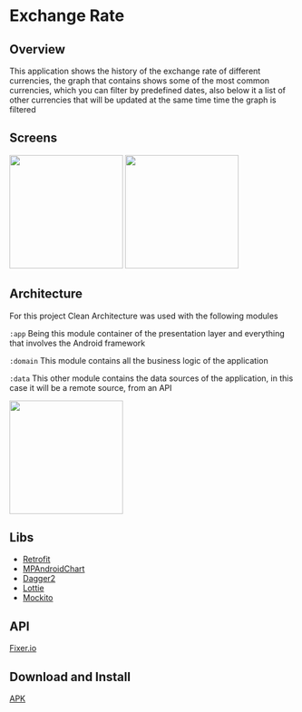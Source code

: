 # Exchange Rate
## Overview

This application shows the history of the exchange rate of different currencies, the graph that contains shows some of the most common currencies, which you can filter by predefined dates, also below it a list of other currencies that will be updated at the same time time the graph is filtered

## Screens
<img src="https://user-images.githubusercontent.com/27383308/108161491-cbc25e00-70b0-11eb-81af-14f872868faa.jpeg" width="200"> <img src="https://user-images.githubusercontent.com/27383308/108161576-f01e3a80-70b0-11eb-8708-182fef535197.jpeg" width="200">

## Architecture
For this project Clean Architecture was used with the following modules

`:app` Being this module container of the presentation layer and everything that involves the Android framework

`:domain` This module contains all the business logic of the application

`:data` This other module contains the data sources of the application, in this case it will be a remote source, from an API 

<img src="https://koenig-media.raywenderlich.com/uploads/2019/06/Android-Clean-Architecture-509x500.png" width="200">

## Libs
* [Retrofit](https://github.com/square/retrofit)
* [MPAndroidChart](https://github.com/PhilJay/MPAndroidChart)
* [Dagger2](https://github.com/google/dagger)
* [Lottie](https://github.com/airbnb/lottie)
* [Mockito](https://github.com/mockito/mockito)

## API

[Fixer.io](https://fixer.io/)

## Download and Install

[APK](https://drive.google.com/file/d/10R4OByrBeIhgsyLi3OqIb-WEhl7YAd9X/view?usp=sharing)

